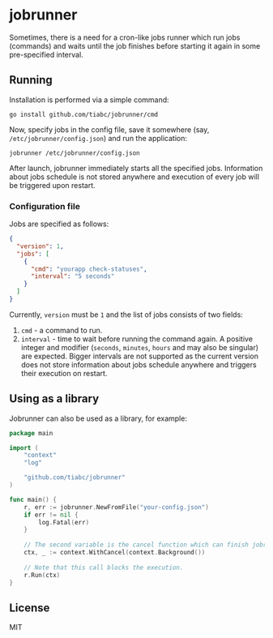 # jobrunner

Sometimes, there is a need for a cron-like jobs runner which run jobs (commands) and waits until
the job finishes before starting it again in some pre-specified interval.

## Running

Installation is performed via a simple command:

    go install github.com/tiabc/jobrunner/cmd
    
Now, specify jobs in the config file, save it somewhere (say, `/etc/jobrunner/config.json`) and run the application:

    jobrunner /etc/jobrunner/config.json 
    
After launch, jobrunner immediately starts all the specified jobs. Information about jobs schedule
is not stored anywhere and execution of every job will be triggered upon restart.

### Configuration file

Jobs are specified as follows:

```json
{
  "version": 1,
  "jobs": [
    {
      "cmd": "yourapp check-statuses",
      "interval": "5 seconds"
    }
  ]
}
```

Currently, `version` must be `1` and the list of jobs consists of two fields:
1. `cmd` - a command to run.
1. `interval` - time to wait before running the command again. A positive integer and modifier
(`seconds`, `minutes`, `hours` and may also be singular) are expected. Bigger intervals are
not supported as the current version does not store information about jobs schedule anywhere
and triggers their execution on restart. 

## Using as a library

Jobrunner can also be used as a library, for example:

```go
package main

import (
	"context"
	"log"

	"github.com/tiabc/jobrunner"
)

func main() {
	r, err := jobrunner.NewFromFile("your-config.json")
	if err != nil {
		log.Fatal(err)
	}
	
	// The second variable is the cancel function which can finish jobrunner.
	ctx, _ := context.WithCancel(context.Background())
	
	// Note that this call blocks the execution.
	r.Run(ctx)
}
```

## License

MIT
